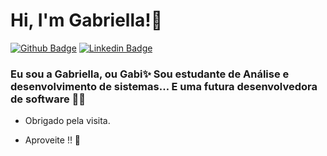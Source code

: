 # Hi, I'm Gabriella!👋 

[![Github Badge](https://img.shields.io/badge/-Github-000?style=flat-square&logo=Github&logoColor=white&link=https://github.com/bimoraes)](https://github.com/bimoraes)
[![Linkedin Badge](https://img.shields.io/badge/-LinkedIn-blue?style=flat-square&logo=Linkedin&logoColor=white&link=https://www.linkedin.com/in/gabriella-moraes-a49338206/)](https://www.linkedin.com/in/gabriella-moraes-a49338206/)


### Eu sou a Gabriella, ou Gabi✨ Sou estudante de Análise e desenvolvimento de sistemas… E uma futura desenvolvedora de software 👩‍💻

 * Obrigado pela visita.

 * Aproveite !! 🤖
 <!--! [ Animação de cobra ] (https://github.com/bimoraes/bimoraes/blob/output/github-contribution-grid-snake.svg)-->